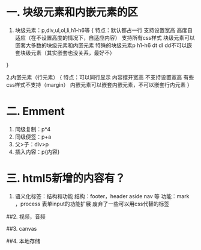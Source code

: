 
一. 块级元素和内嵌元素的区
=====================================
1. 块级元素：p,div,ul,ol,li,h1-h6等
{
	特点：默认都占一行
	支持设置宽高
	高度自适应（在不设置高度的情况下，自适应内容）
	支持所有css样式
	块级元素可以嵌套大多数的块级元素和内嵌元素
	特殊的块级元素p h1-h6 dt dl dd不可以嵌套块级元素（其实嵌套也没关系，最好不）

}

2.内嵌元素（行元素）
{
	特点：可以同行显示
	内容撑开宽高
	不支持设置宽高
	有些css样式不支持（margin）
	内嵌元素可以嵌套内嵌元素，不可以嵌套行内元素
}

二. Emment
==========================================
1. 同级复制：p*4
2. 同级便签：p+a
3. 父>子：div>p
4. 插入内容：p{内容}

三. html5新增的内容有？
=========================================
1. 语义化标签：结构和功能
结构：footer，header aside nav 等
功能：mark ，process
表单input的功能扩展
废弃了一些可以用css代替的标签

##2. 视频，音频

##3. canvas

##4. 本地存储